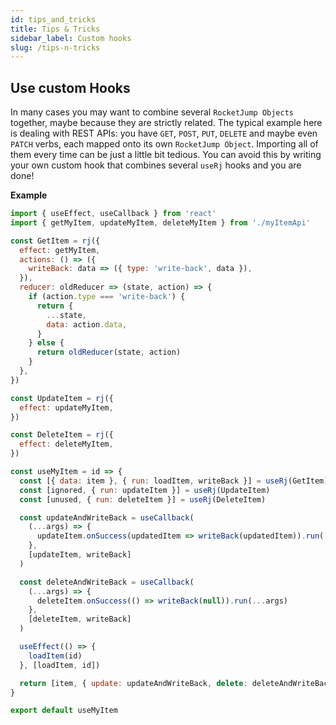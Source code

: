 ```yaml
---
id: tips_and_tricks
title: Tips & Tricks
sidebar_label: Custom hooks
slug: /tips-n-tricks
---
```


## Use custom Hooks

In many cases you may want to combine several `RocketJump Objects` together, maybe because they are strictly related. The typical example here is dealing with REST APIs: you have `GET`, `POST`, `PUT`, `DELETE` and maybe even `PATCH` verbs, each mapped onto its own `RocketJump Object`. Importing all of them every time can be just a little bit tedious. You can avoid this by writing your own custom hook that combines several `useRj` hooks and you are done!

**Example**

```js
import { useEffect, useCallback } from 'react'
import { getMyItem, updateMyItem, deleteMyItem } from './myItemApi'

const GetItem = rj({
  effect: getMyItem,
  actions: () => ({
    writeBack: data => ({ type: 'write-back', data }),
  }),
  reducer: oldReducer => (state, action) => {
    if (action.type === 'write-back') {
      return {
        ...state,
        data: action.data,
      }
    } else {
      return oldReducer(state, action)
    }
  },
})

const UpdateItem = rj({
  effect: updateMyItem,
})

const DeleteItem = rj({
  effect: deleteMyItem,
})

const useMyItem = id => {
  const [{ data: item }, { run: loadItem, writeBack }] = useRj(GetItem)
  const [ignored, { run: updateItem }] = useRj(UpdateItem)
  const [unused, { run: deleteItem }] = useRj(DeleteItem)

  const updateAndWriteBack = useCallback(
    (...args) => {
      updateItem.onSuccess(updatedItem => writeBack(updatedItem)).run(...args)
    },
    [updateItem, writeBack]
  )

  const deleteAndWriteBack = useCallback(
    (...args) => {
      deleteItem.onSuccess(() => writeBack(null)).run(...args)
    },
    [deleteItem, writeBack]
  )

  useEffect(() => {
    loadItem(id)
  }, [loadItem, id])

  return [item, { update: updateAndWriteBack, delete: deleteAndWriteBack }]
}

export default useMyItem
```

